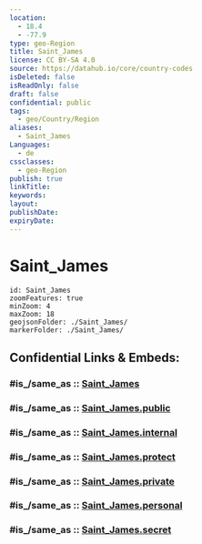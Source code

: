```yaml
---
location:
  - 18.4
  - -77.9
type: geo-Region
title: Saint_James
license: CC BY-SA 4.0
source: https://datahub.io/core/country-codes
isDeleted: false
isReadOnly: false
draft: false
confidential: public
tags:
  - geo/Country/Region
aliases:
  - Saint_James
Languages:
  - de
cssclasses:
  - geo-Region
publish: true
linkTitle:
keywords:
layout:
publishDate:
expiryDate:
---
```


# Saint_James

```leaflet
id: Saint_James
zoomFeatures: true 
minZoom: 4 
maxZoom: 18
geojsonFolder: ./Saint_James/
markerFolder: ./Saint_James/
```


## Confidential Links & Embeds: 

### #is_/same_as :: [Saint_James](/_Standards/Earth/Continent/America~Caribbean/Jamaica/Parishes~Jamaica/Saint_James.md) 

### #is_/same_as :: [Saint_James.public](/_public/Earth/Continent/America~Caribbean/Jamaica/Parishes~Jamaica/Saint_James.public.md) 

### #is_/same_as :: [Saint_James.internal](/_internal/Earth/Continent/America~Caribbean/Jamaica/Parishes~Jamaica/Saint_James.internal.md) 

### #is_/same_as :: [Saint_James.protect](/_protect/Earth/Continent/America~Caribbean/Jamaica/Parishes~Jamaica/Saint_James.protect.md) 

### #is_/same_as :: [Saint_James.private](/_private/Earth/Continent/America~Caribbean/Jamaica/Parishes~Jamaica/Saint_James.private.md) 

### #is_/same_as :: [Saint_James.personal](/_personal/Earth/Continent/America~Caribbean/Jamaica/Parishes~Jamaica/Saint_James.personal.md) 

### #is_/same_as :: [Saint_James.secret](/_secret/Earth/Continent/America~Caribbean/Jamaica/Parishes~Jamaica/Saint_James.secret.md)

